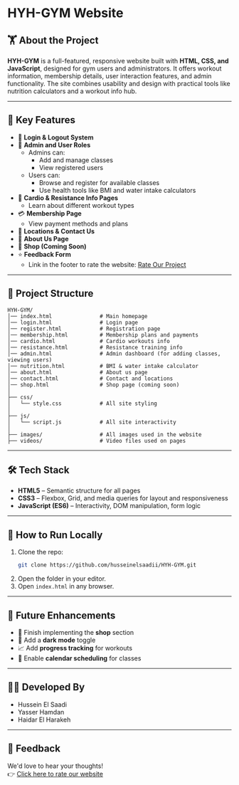 # HYH-GYM Website

## 🏋️ About the Project  
**HYH-GYM** is a full-featured, responsive website built with **HTML, CSS, and JavaScript**, designed for gym users and administrators. It offers workout information, membership details, user interaction features, and admin functionality. The site combines usability and design with practical tools like nutrition calculators and a workout info hub.

---

## 🌟 Key Features

- 🔐 **Login & Logout System**  
- 👥 **Admin and User Roles**  
  - Admins can:  
    - Add and manage classes  
    - View registered users  
  - Users can:  
    - Browse and register for available classes  
    - Use health tools like BMI and water intake calculators  
- 🏃 **Cardio & Resistance Info Pages**  
  - Learn about different workout types  
- 💳 **Membership Page**  
  - View payment methods and plans  
- 📍 **Locations & Contact Us**  
- 🧾 **About Us Page**  
- 🛒 **Shop (Coming Soon)**  
- ⭐ **Feedback Form**  
  - Link in the footer to rate the website: [Rate Our Project](https://docs.google.com/forms/d/e/1FAIpQLSdwDiBgdGIWtEXVy0-GAehkD_U_CkeFiDbQrSO7ByL12VXpPg/viewform?usp=sharing)

---

## 🧱 Project Structure

```
HYH-GYM/
│── index.html               # Main homepage
│── login.html               # Login page
│── register.html            # Registration page
│── membership.html          # Membership plans and payments
│── cardio.html              # Cardio workouts info
│── resistance.html          # Resistance training info
│── admin.html               # Admin dashboard (for adding classes, viewing users)
│── nutrition.html           # BMI & water intake calculator
│── about.html               # About us page
│── contact.html             # Contact and locations
│── shop.html                # Shop page (coming soon)
│
├── css/
│   └── style.css            # All site styling
│
├── js/
│   └── script.js            # All site interactivity
│
├── images/                  # All images used in the website
├── videos/                  # Video files used on pages
```

---

## 🛠️ Tech Stack

- **HTML5** – Semantic structure for all pages  
- **CSS3** – Flexbox, Grid, and media queries for layout and responsiveness  
- **JavaScript (ES6)** – Interactivity, DOM manipulation, form logic  

---

## 🚀 How to Run Locally

1. Clone the repo:
   ```bash
   git clone https://github.com/husseinelsaadii/HYH-GYM.git
   ```
2. Open the folder in your editor.
3. Open `index.html` in any browser.

---

## 🔮 Future Enhancements

- 🛒 Finish implementing the **shop** section  
- 🌙 Add a **dark mode** toggle  
- 📈 Add **progress tracking** for workouts  
- 📅 Enable **calendar scheduling** for classes  

---

## 👨‍💻 Developed By

- Hussein El Saadi  
- Yasser Hamdan  
- Haidar El Harakeh  

---

## 📩 Feedback  
We'd love to hear your thoughts!  
👉 [Click here to rate our website](https://docs.google.com/forms/d/e/1FAIpQLSdwDiBgdGIWtEXVy0-GAehkD_U_CkeFiDbQrSO7ByL12VXpPg/viewform?usp=sharing)
